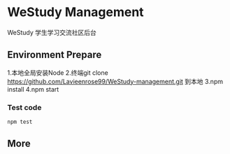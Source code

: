 <!--
 * @Author: your name
 * @Date: 2020-11-12 15:05:07
 * @LastEditTime: 2020-11-12 15:33:31
 * @LastEditors: Please set LastEditors
 * @Description: In User Settings Edit
 * @FilePath: /WeStudy-management/README.md
-->
# WeStudy Management
WeStudy 学生学习交流社区后台



## Environment Prepare
1.本地全局安装Node
2.终端git clone https://github.com/Lavieenrose99/WeStudy-management.git 到本地
3.npm install
4.npm start 


### Test code

```bash
npm test
```

## More


